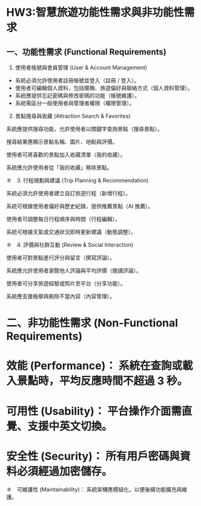 # HW3:智慧旅遊功能性需求與非功能性需求
## 一、功能性需求 (Functional Requirements)
1. 使用者帳號與會員管理 (User & Account Management)
- 系統必須允許使用者註冊帳號並登入（註冊 / 登入）。
- 使用者可編輯個人資料，包括暱稱、旅遊偏好與聯絡方式（個人資料管理）。
- 系統應提供忘記密碼與修改密碼的功能（帳號維護）。
- 系統需區分一般使用者與管理者權限（權限管理）。

2. 景點搜尋與收藏 (Attraction Search & Favorites)

系統應提供搜尋功能，允許使用者以關鍵字查詢景點（搜尋景點）。

搜尋結果應顯示景點名稱、圖片、地點與評價。

使用者可將喜歡的景點加入收藏清單（我的收藏）。

系統應允許使用者從「我的收藏」移除景點。

＃　3. 行程規劃與建議 (Trip Planning & Recommendation)

系統必須允許使用者建立自訂旅遊行程（新增行程）。

系統可根據使用者偏好與歷史紀錄，提供推薦景點（AI 推薦）。

使用者可調整每日行程順序與時間（行程編輯）。

系統可根據天氣或交通狀況即時更新建議（動態調整）。

＃　4. 評價與社群互動 (Review & Social Interaction)

使用者可對景點進行評分與留言（撰寫評論）。

系統應允許使用者瀏覽他人評論與平均評價（閱讀評論）。

使用者可分享旅遊經驗或照片至平台（分享功能）。

系統應支援檢舉與刪除不當內容（內容管理）。

# 二、非功能性需求 (Non-Functional Requirements)

# 效能 (Performance)： 系統在查詢或載入景點時，平均反應時間不超過 3 秒。
# 可用性 (Usability)： 平台操作介面需直覺、支援中英文切換。
# 安全性 (Security)： 所有用戶密碼與資料必須經過加密儲存。
＃　可維護性 (Maintainability)： 系統架構應模組化，以便後續功能擴充與維護。
